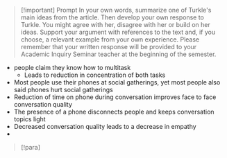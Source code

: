 > [!important] Prompt
> In your own words, summarize one of Turkle's main ideas from the article. Then develop your own response to Turkle. You might agree with her, disagree with her or build on her ideas. Support your argument with references to the text and, if you choose, a relevant example from your own experience. Please remember that your written response will be provided to your Academic Inquiry Seminar teacher at the beginning of the semester.

- people claim they know how to multitask
	- Leads to reduction in concentration of both tasks
- Most people use their phones at social gatherings, yet most people also said phones hurt social gatherings
- Reduction of time on phone during conversation improves face to face conversation quality
- The presence of a phone disconnects people and keeps conversation topics light
- Decreased conversation quality leads to a decrease in empathy
- 

> [!para]
> 